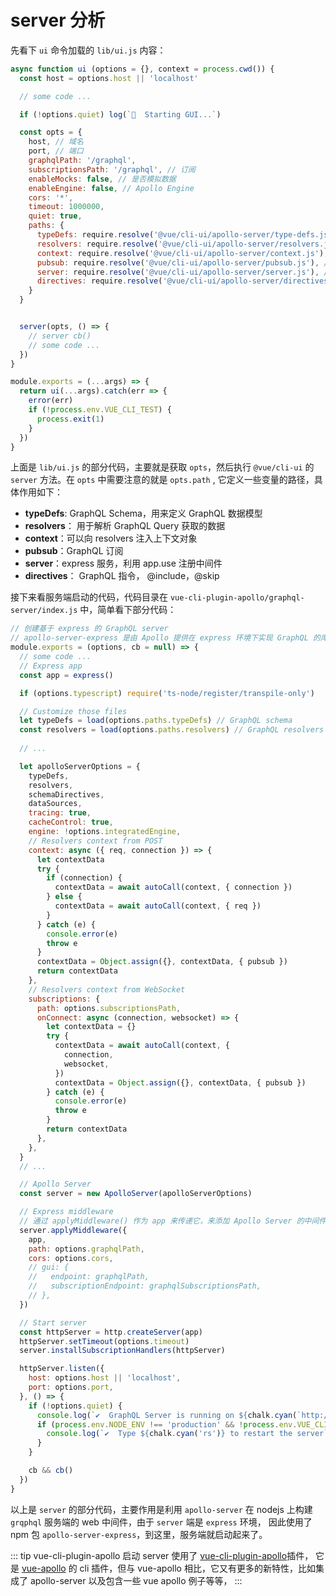 # server 分析

先看下 `ui` 命令加载的 `lib/ui.js` 内容：

```js
async function ui (options = {}, context = process.cwd()) {
  const host = options.host || 'localhost'

  // some code ...

  if (!options.quiet) log(`🚀  Starting GUI...`)

  const opts = {
    host, // 域名
    port, // 端口
    graphqlPath: '/graphql', 
    subscriptionsPath: '/graphql', // 订阅
    enableMocks: false, // 是否模拟数据
    enableEngine: false, // Apollo Engine
    cors: '*',
    timeout: 1000000,
    quiet: true,
    paths: {
      typeDefs: require.resolve('@vue/cli-ui/apollo-server/type-defs.js'), // schema
      resolvers: require.resolve('@vue/cli-ui/apollo-server/resolvers.js'), // resolvers
      context: require.resolve('@vue/cli-ui/apollo-server/context.js'), // 可以向 resolvers 注入上下文对象
      pubsub: require.resolve('@vue/cli-ui/apollo-server/pubsub.js'), // 订阅
      server: require.resolve('@vue/cli-ui/apollo-server/server.js'), // express 服务 e.g. express.static
      directives: require.resolve('@vue/cli-ui/apollo-server/directives.js') // schema 指令
    }
  }


  server(opts, () => {
    // server cb()
    // some code ...
  })
}

module.exports = (...args) => {
  return ui(...args).catch(err => {
    error(err)
    if (!process.env.VUE_CLI_TEST) {
      process.exit(1)
    }
  })
}
```

上面是 `lib/ui.js` 的部分代码，主要就是获取 `opts`，然后执行 `@vue/cli-ui` 的 `server` 方法。在 `opts` 中需要注意的就是 `opts.path`  ,
它定义一些变量的路径，具体作用如下：

* **typeDefs**: GraphQL Schema，用来定义 GraphQL 数据模型
* **resolvers**： 用于解析 GraphQL Query 获取的数据
* **context**：可以向 resolvers 注入上下文对象
* **pubsub**：GraphQL 订阅
* **server**：express 服务，利用 app.use 注册中间件
* **directives**： GraphQL 指令， @include，@skip

接下来看服务端启动的代码，代码目录在 `vue-cli-plugin-apollo/graphql-server/index.js` 中，简单看下部分代码：

```js
// 创建基于 express 的 GraphQL server
// apollo-server-express 是由 Apollo 提供在 express 环境下实现 GraphQL 的库
module.exports = (options, cb = null) => {
  // some code ...
  // Express app
  const app = express()

  if (options.typescript) require('ts-node/register/transpile-only')

  // Customize those files
  let typeDefs = load(options.paths.typeDefs) // GraphQL schema
  const resolvers = load(options.paths.resolvers) // GraphQL resolvers
  
  // ...

  let apolloServerOptions = {
    typeDefs,
    resolvers,
    schemaDirectives,
    dataSources,
    tracing: true,
    cacheControl: true,
    engine: !options.integratedEngine,
    // Resolvers context from POST
    context: async ({ req, connection }) => {
      let contextData
      try {
        if (connection) {
          contextData = await autoCall(context, { connection })
        } else {
          contextData = await autoCall(context, { req })
        }
      } catch (e) {
        console.error(e)
        throw e
      }
      contextData = Object.assign({}, contextData, { pubsub })
      return contextData
    },
    // Resolvers context from WebSocket
    subscriptions: {
      path: options.subscriptionsPath,
      onConnect: async (connection, websocket) => {
        let contextData = {}
        try {
          contextData = await autoCall(context, {
            connection,
            websocket,
          })
          contextData = Object.assign({}, contextData, { pubsub })
        } catch (e) {
          console.error(e)
          throw e
        }
        return contextData
      },
    },
  }
  // ...

  // Apollo Server
  const server = new ApolloServer(apolloServerOptions)

  // Express middleware
  // 通过 applyMiddleware() 作为 app 来传递它，来添加 Apollo Server 的中间件
  server.applyMiddleware({
    app,
    path: options.graphqlPath,
    cors: options.cors,
    // gui: {
    //   endpoint: graphqlPath,
    //   subscriptionEndpoint: graphqlSubscriptionsPath,
    // },
  })

  // Start server
  const httpServer = http.createServer(app)
  httpServer.setTimeout(options.timeout)
  server.installSubscriptionHandlers(httpServer)

  httpServer.listen({
    host: options.host || 'localhost',
    port: options.port,
  }, () => {
    if (!options.quiet) {
      console.log(`✔️  GraphQL Server is running on ${chalk.cyan(`http://localhost:${options.port}${options.graphqlPath}`)}`)
      if (process.env.NODE_ENV !== 'production' && !process.env.VUE_CLI_API_MODE) {
        console.log(`✔️  Type ${chalk.cyan('rs')} to restart the server`)
      }
    }

    cb && cb()
  })
}
```
以上是 `server` 的部分代码，主要作用是利用 `apollo-server` 在 nodejs 上构建 `grqphql` 服务端的 web 中间件，由于 `server` 端是 `express` 环境，
因此使用了 npm 包 `apollo-server-express`，到这里，服务端就启动起来了。

::: tip vue-cli-plugin-apollo
启动 server 使用了 [vue-cli-plugin-apollo](https://github.com/Akryum/vue-cli-plugin-apollo)插件，
它是 [vue-apollo](https://vue-apollo.netlify.com/zh-cn/)
的 cli 插件，但与 vue-apollo 相比，它又有更多的新特性，比如集成了 apollo-server 以及包含一些 vue apollo 例子等等，
:::

